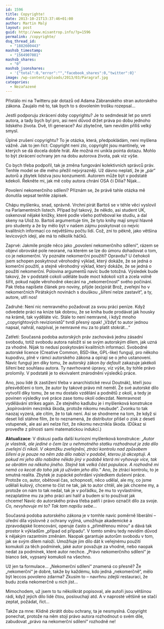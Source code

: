 ```yaml
---
id: 1596
title: Copyrighte!
date: 2013-10-21T13:37:46+01:00
author: Martin Malý
layout: post
guid: http://www.misantrop.info/?p=1596
permalink: /copyrighte/
dsq_thread_id:
  - "1882600443"
mashsb_timestamp:
  - "1564907081"
mashsb_shares:
  - "0"
mashsb_jsonshares:
  - '{"total":0,"error":"","facebook_shares":0,"twitter":0}'
image: /wp-content/uploads/2013/03/Paragraf.jpg
categories:
  - Nezařazené
---
```

Přistálo mi na Twitteru pár dotazů od Adama Zábranského stran autorského zákona. Zaujalo mě to, tak bych to s dovolením trošku rozepsal&#8230;

<!--more-->

Jestli podporuju zkrácení doby copyrightu? Je to sedmdesát let po smrti autora, a tady bych byl pro, asi není důvod držet práva po dobu jednoho lidského života. Dvě, tři generace? Asi zbytečné, tam nevidím příliš velký smysl.

Úplné zrušení copyrightu? To je otázka, která, předpokládám, není myšlena vážně. Jak to jen říct: Copyright není zlo, copyright jsou mantinely, ve kterých se dá docela dobře hrát. Ale možná mi unikla pointa dotazu. Mohlo to být zkrácení ochrany jen na dobu autorova života, pak viz výše.

Co bych třeba podpořil, tak je změna fungování kolektivních správců práv. Tenhle model se dle mého přežil nejvýrazněji. Už dávno neplatí, že je &#8222;pár&#8220; autorů a zbytek lidstva jsou konzumenti. Autorem může být v podstatě kdekoli. Řekněte mi, jak mě coby autora chrání OSA či Dilia? Nijak&#8230;

Povolení nekomerčního sdílení? Přiznám se, že právě tahle otázka mě donutila sepsat tenhle zápisek.

Chápu myšlenku, snad, správně. Vrchní pirát Bartoš se v téhle věci vyslovil na Parlamentních listech. Případ byl takový, že někdo, asi student UK, oskenoval nějaké knížky, které podle všeho potřeboval ke studiu, a dal skeny na Ulož.to. Bartoš argumentuje tím, že tyto knihy mají smysl hlavně pro studenty a že by mělo být v našem zájmu poskytovat co nejvíc kvalitních informací co největšímu počtu lidí. Což, zní to pěkně, jako většina levicových idejí, ale má to několik háčků.

Zaprvé: Jakmile projde něco jako &#8222;povolení nekomerčního sdílení&#8220;, rázem se objeví obrovské pole neorané, na kterém se lze do úmoru dohadovat o tom, co je nekomerční. Vy poznáte nekomerční použití? Opravdu? U čehokoli jsem schopen poskytnout věrohodný výklad, který dokáže, že se jedná o komerční použití, a stejně věrohodný výklad, který dokáže, že se jedná o použití nekomerční. Polovina argumentů navíc bude totožná. Výsledek bude takový, že v podstatě cokoli uděláte bude moct kdokoli vzít a zcela volně šířit, pokud najde věrohodné okecání na &#8222;nekomerčnost&#8220; svého počínání. Pak třeba napíšete článek pro noviny, přijde (ex)pirát Brož, zveřejní ho v nekomerčních Pirátských novinách s douškou &#8222;šíření nelze zastavit&#8220;, a ty, autore, utři nos!

Zadruhé: Není nic nemravného požadovat za svou práci peníze. Když odvedete práci na knize tak dobrou, že se kniha bude prodávat jak housky na krámě, tak vyděláte víc. Stále to není nemravné, i když mnoho &#8222;copyrightových revizionistů&#8220; tvrdí přesný opak! &#8222;Vždyť to autor jednou napsal, nahrál, nazpíval, je nemravné mu za to platit stokrát&#8230;&#8220;

Zatřetí: Současná podoba autorských práv zachovává jednu zásadní svobodu, totiž svobodu autora naložit si se svým autorským dílem, jak uzná za vhodné. Nijak to nedusí poskytování kvalitních informací. Svobodné autorské licence (Creative Common, BSD-like, GPL-like) fungují, pro někoho kupodivu, plně v rámci autorského zákona a opírají se o jeho ustanovení. Navíc fungují jen díky tomu, že autorský zákon _by default_ zakazuje jakékoli šíření bez souhlasu autora. Ty navrhované úpravy, viz výše, by tohle právo prolomily. V podstatě je to ekvivalent znárodnění výsledků práce.

Ano, jsou lidé (k zastižení třeba v anarchistické revui Doutnák), kteří jsou přesvědčeni o tom, že autor by takové právo mít neměl. Že své autorské dílo vytvořil díky tomu, že se mu dostalo vzdělání a podnětů z okolí, a tedy je povinen výsledky své práce zase tomu okolí odevzdat. Nemravnost vydělávání strikes again. Ze stejného kadlubu je i myšlenková konstrukce &#8222;kopírováním nevzniká škoda, protože nikomu neubude&#8220;. Zvonku to tak naozaj vyzerá, ale cítím, že to tak není. Asi se shodneme na tom, že když si deset lidí stáhne film, že to neznamená, že distributor přišel o zisk z deseti vstupenek, ale asi ani nelze říct, že nikomu nevznikla škoda. (Důkaz si proveďte z pilnosti sami matematickou indukcí.)

**Aktualizace**: V diskusi padla další kuriozní myšlenková konstrukce: &#8222;_Autor je vlastník, ale jediné o čem lze u nehmotného statku rozhodnout je zda dílo zveřejní či nikoli. V okamžku zveřejnění, ztráci kontrolu nad způsobem šíření a je pouze na něm zda dílo nabízí v podobě, kterou já akceptuji. A pokud mi jeho dílo nabídne někdo jiný v podobě která mi vyhovuje více, tak se obrátim na někoho jiného. Stejně tak velká část populace. A rozhodně mi nemá co kecat do toho jak já užívám jeho dílo._&#8220; Ano, že ztrácí kontrolu, to je smutná realita. Zbytek je zupácké pohrdání výsledkem duševní práce. Protože co, autor, obětoval čas, schopnosti, něco udělal, ale my, co jsme udělali kulový, chceme to číst ne tak, jak to autor chtěl, ale jak chceme my, a protože on nám to tak nedal, tak je v pořádku, že mu to vyvlastníme, nezaplatíme mu za jeho práci ani halíř a budem si to používat jak chceme! Navíc do autorského práva třeba patří i právo označit dílo za svoje. _Co, nevyhovuje mi to? Tak tam napíšu sebe&#8230;_

Současná podoba autorského zákona je v tomhle navíc poměrně liberální &#8211; úřední díla výslovně z ochrany vyjímá, umožňuje akademické a zpravodajské licencování, operuje často s &#8222;přiměřenou mírou&#8220; a dává tak prostor k výkladům &#8222;případ od případu&#8220;. V tomto směru tedy nevidím důvod k nějakým razantním změnám. Naopak garantuje autorům svobodu v tom, jak se svým dílem naloží. Umožňuje jim dílo dát k veřejnému použití komukoli za těch podmínek, jaké autor považuje za vhodné, nebo naopak nedat za podmínek, které autor nechce. &#8222;Právo nekomerčního sdílení&#8220; je bianco šek, vypsaný komukoli na všechno.

Už jen ta formulace&#8230; &#8222;Nekomerční sdílení&#8220; znamená co přesně? Že &#8222;nekomerční&#8220; je dobré, takže by každému, kdo jedná &#8222;nekomerčně&#8220;, mělo být leccos povoleno zdarma? Zkusím to &#8211; navrhnu zdejší restauraci, že budu zcela nekomerčně u nich jíst&#8230;

Mimochodem, už jsem to tu několikrát popisoval, ale autoři jsou většinou rádi, když jejich dílo lidé čtou, poslouchají atd. A v naprosté většině se stačí zeptat, požádat, říct&#8230;

Takže za mne: Klidně zkrátit dobu ochrany, ta je nesmyslná. Copyright ponechat, protože na něm stojí právo autora rozhodnout o svém díle, zabudovat &#8222;právo na nekomerční sdílení&#8220; rozhodně ne!